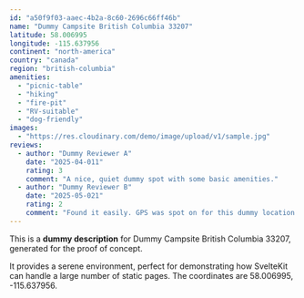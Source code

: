 ```yaml
---
id: "a50f9f03-aaec-4b2a-8c60-2696c66ff46b"
name: "Dummy Campsite British Columbia 33207"
latitude: 58.006995
longitude: -115.637956
continent: "north-america"
country: "canada"
region: "british-columbia"
amenities:
  - "picnic-table"
  - "hiking"
  - "fire-pit"
  - "RV-suitable"
  - "dog-friendly"
images:
  - "https://res.cloudinary.com/demo/image/upload/v1/sample.jpg"
reviews:
  - author: "Dummy Reviewer A"
    date: "2025-04-011"
    rating: 3
    comment: "A nice, quiet dummy spot with some basic amenities."
  - author: "Dummy Reviewer B"
    date: "2025-05-021"
    rating: 2
    comment: "Found it easily. GPS was spot on for this dummy location."
---
```


This is a **dummy description** for Dummy Campsite British Columbia 33207, generated for the proof of concept.

It provides a serene environment, perfect for demonstrating how SvelteKit can handle a large number of static pages. The coordinates are 58.006995, -115.637956.
